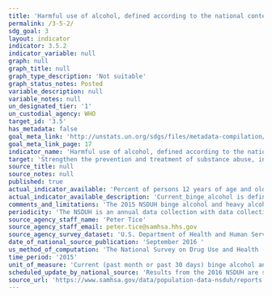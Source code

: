 ```yaml
---
title: 'Harmful use of alcohol, defined according to the national context as alcohol per capita consumption (aged 15 years and older) within a calendar year in litres of pure alcohol'
permalink: /3-5-2/
sdg_goal: 3
layout: indicator
indicator: 3.5.2
indicator_variable: null
graph: null
graph_title: null
graph_type_description: 'Not suitable'
graph_status_notes: Posted
variable_description: null
variable_notes: null
un_designated_tier: '1'
un_custodial_agency: WHO
target_id: '3.5'
has_metadata: false
goal_meta_link: 'http://unstats.un.org/sdgs/files/metadata-compilation/Metadata-Goal-3.pdf'
goal_meta_link_page: 17
indicator_name: 'Harmful use of alcohol, defined according to the national context as alcohol per capita consumption (aged 15 years and older) within a calendar year in litres of pure alcohol'
target: 'Strengthen the prevention and treatment of substance abuse, including narcotic drug abuse and harmful use of alcohol.'
source_title: null
source_notes: null
published: true
actual_indicator_available: 'Percent of persons 12 years of age and older reporting current binge alcohol consumption; Percent of persons 12 years of age and older reporting current heavy alcohol consumption.'
actual_indicator_available_description: 'Current_binge_alcohol is defined as drinking five or more drinks (for males) and four or more drinks (for females) on the same occasion (i.e., at the same time or within a couple hours of each other) on at least 1 day in the past 30 days (past month). Current_heavy_alcohol is defined as binge drinking on the same occasion on each of 5 or more days in the past 30 days (past month). All current (past month) heavy alcohol users are also current (past month) binge alcohol users.'
comments_and_limitations: 'The 2015 NSDUH binge alcohol and heavy alcohol use data are not comparable to prior survey years due to methodological changes, including changing the definition in 2015 for females from five to four drinks. See NSDUH Methodological Resource Books (MRB) for detailed description of each annaual NSDUH survey (https://www.samhsa.gov/data/population-data-nsduh/reports?tab=39). The full 2015 NSDUH should be publicly avaiable by spring 2017.'
periodicity: 'The NSDUH is an annual data collection with data collection occurring continuously from early January through late December. '
source_agency_staff_name: 'Peter Tice'
source_agency_staff_email: peter.tice@samhsa.hhs.gov
source_agency_survey_dataset: 'U.S. Department of Health and Human Services (HHS)/Substance Abuse and Mental Health Services Administration (SAMHSA)/National Survey on Drug Use and Health (NSDUH)'
date_of_national_source_publication: 'September 2016 '
us_method_of_computation: 'The National Survey on Drug Use and Health (NSDUH) is an annual survey of the civilian, noninstitutionalized population of the United States aged 12 years old or older. The survey covers residents of households and individuals in noninstitutional group quarters (e.g., shelters, boarding houses, college dormitories, migratory workers'' camps, halfway houses). The survey excludes people with no fixed address (e.g., homeless people not in shelters), military personnel on active duty, and residents of institutional group quarters, such as jails, nursing homes, mental institutions, and long-term care hospitals. The NSDUH employs a stratified multistage area probability sample that is designed to be representative of both the nation as a whole and for each of the 50 states and the District of Columbia.'
time_period: '2015'
unit_of_measure: 'Current (past month or past 30 days) binge alcohol and heavy alcohol use data. The 30 days reference the date of interview completed through the entire 2015 NSDUH data collection.'
scheduled_update_by_national_source: 'Results from the 2016 NSDUH are scheduled for release by September 2017.'
source_url: 'https://www.samhsa.gov/data/population-data-nsduh/reports'
---
```

